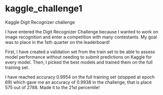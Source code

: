# kaggle_challenge1
Kaggle Digit Recognizer challenge

I have entered the Digit Recognizer Challenge because I wanted to work on image recognition and enter a competition with many contestants. My goal was to place in the 1sth quarter on the leaderboard!

First, I have created a validation set from the train set to be able to assess model performance without needing to submit predictions on Kaggle for every model. 
Then, I picked the best models and trained them on the full training set.

I have reached accuracy 0.9954 on the full training set (stopped at epoch 69) which gave me an accuracy of 0.9938 in the challenge, that is place 575 out of 2788. Made it to the 21st percentile!
